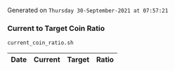Generated on `Thursday 30-September-2021 at 07:57:21`

### Current to Target Coin Ratio
`current_coin_ratio.sh`

Date|Current|Target|Ratio
---|---|---|---
